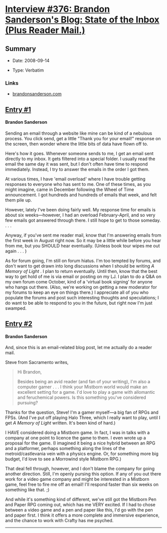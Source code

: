 # [Interview #376: Brandon Sanderson's Blog: State of the Inbox (Plus Reader Mail.)](https://www.theoryland.com/intvmain.php?i=376)

## Summary

- Date: 2008-09-14

- Type: Verbatim

### Links

- [brandonsanderson.com](http://www.brandonsanderson.com/blog/698/State-of-the-Inbox-%28Plus-Reader-Mail.%29)


## [Entry #1](./t-376/1)

#### Brandon Sanderson

Sending an email through a website like mine can be kind of a nebulous process. You click send, get a little "Thank you for your email!" response on the screen, then wonder where the little bits of data have flown off to.

Here's how it goes. Whenever someone sends to me, I get an email sent directly to my inbox. It gets filtered into a special folder. I usually read the email the same day it was sent, but I don't often have time to respond immediately. Instead, I try to answer the emails in the order I got them.

At various times, I have 'email overload' where I have trouble getting responses to everyone who has sent to me. One of these times, as you might imagine, came in December following the Wheel of Time announcement. I got hundreds and hundreds of emails that week, and felt them pile up.

However, lately I've been doing fairly well. My response time for emails is about six weeks—however, I had an overload February-April, and so very few emails got answered through there. I still hope to get to those someday. . . .

Anyway, if you've sent me reader mail, know that I'm answering emails from the first week in August right now. So it may be a little while before you hear from me, but you SHOULD hear eventually. (Unless book tour wipes me out again . . . )

As for forum going, I'm still on forum hiatus. I'm too tempted by forums, and don't want to get drawn into long discussions when I should be writing
*A Memory of Light*
. I plan to return eventually. Until then, know that the best way to get hold of me is via email or posting on my LJ. I plan to do a Q&A on my own forum come October, kind of a 'virtual book signing' for anyone who hangs out there. (Also, we're working on getting a new moderator for my forums to keep an eye on things there.) I appreciate all of you who populate the forums and post such interesting thoughts and speculations; I do want to be able to respond to you in the future, but right now I'm just swamped.

## [Entry #2](./t-376/2)

#### Brandon Sanderson

And, since this is an email-related blog post, let me actually do a reader mail.

Steve from Sacramento writes,

> Hi Brandon,
>   
> Besides being an avid reader (and fan of your writing), I'm also a computer gamer . . . I think your Mistborn world would make an excellent setting for a game. I'd love to play a game with allomantic and feruchemical powers. Is this something you've considered pursuing?

Thanks for the question, Steve! I'm a gamer myself—a big fan of RPGs and FPSs. (And I've put off playing Halo Three, which I really want to play, until I get
*A Memory of Light*
written. It's been kind of hard.)

I HAVE considered doing a Mistborn game. In fact, I was in talks with a company at one point to licence the game to them. I even wrote up a proposal for the game. (I imagined it being a nice hybrid between an RPG and a platformer, perhaps something along the lines of the metroid/castlevania vein with a physics engine. Or, for something more big budget, I'd love to see a Morrowind style Mistborn RPG.)

That deal fell through, however, and I don't blame the company for going another direction. Still, I'm openly pursing this option. If any of you out there work for a video game company and might be interested in a Mistborn game, feel free to fire me off an email! I'll respond faster than six weeks on something like that. ;)

And while it's something kind of different, we've still got the Mistborn Pen and Paper RPG coming out, which has me VERY excited. If I had to chose between a video game and a pen and paper like this, I'd go with the pen and paper first. I think it offers a more complete and immersive experience, and the chance to work with Crafty has me psyched.


---

